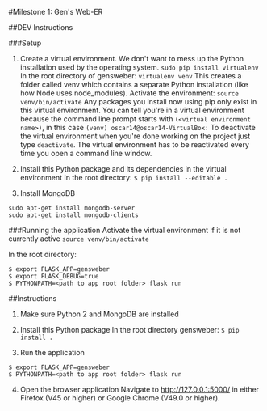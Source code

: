 #Milestone 1: Gen's Web-ER

##DEV Instructions

###Setup

1. Create a virtual environment. We don't want to mess up the Python installation used by the operating system.
```sudo pip install virtualenv```
In the root directory of gensweber:
```virtualenv venv```
This creates a folder called venv which contains a separate Python installation (like how Node uses node_modules).
Activate the environment:
```source venv/bin/activate```
Any packages you install now using pip only exist in this virtual environment. You can tell you're in a virtual environment because the command line prompt starts with `(<virtual environment name>)`, in this case `(venv) oscar14@oscar14-VirtualBox:`
To deactivate the virtual environment when you're done working on the project just type `deactivate`. The virtual environment has to be reactivated every time you open a command line window.

2. Install this Python package and its dependencies in the virtual environment
In the root directory:
```$ pip install --editable .```

3. Install MongoDB
```
sudo apt-get install mongodb-server
sudo apt-get install mongodb-clients
```

###Running the application
Activate the virtual environment if it is not currently active
```source venv/bin/activate```

In the root directory:
```
$ export FLASK_APP=gensweber
$ export FLASK_DEBUG=true
$ PYTHONPATH=<path to app root folder> flask run
```

##Instructions

1. Make sure Python 2 and MongoDB are installed

2. Install this Python package
In the root directory gensweber:
```$ pip install .```

3. Run the application
```
$ export FLASK_APP=gensweber
$ PYTHONPATH=<path to app root folder> flask run
```

4. Open the browser application
Navigate to http://127.0.0.1:5000/ in either Firefox (V45 or higher) or Google Chrome (V49.0 or higher).

